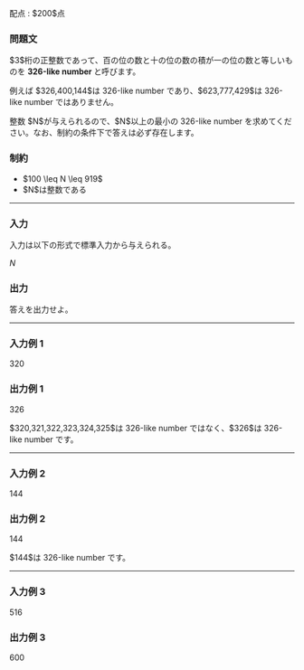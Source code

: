 
<div>

<span>

<span>

<p>
配点 : $200$点
</p>

<div>

<section>

### **問題文**

<p>
$3$桁の正整数であって、百の位の数と十の位の数の積が一の位の数と等しいものを 
<strong>
326-like number
</strong>
と呼びます。
</p>

<p>
例えば $326,400,144$は 326-like number であり、$623,777,429$は 326-like number ではありません。
</p>

<p>
整数 $N$が与えられるので、$N$以上の最小の 326-like number を求めてください。なお、制約の条件下で答えは必ず存在します。
</p>

</section>

</div>

<div>

<section>

### **制約**

<ul>

<li>
$100 \leq N \leq 919$
</li>

<li>
$N$は整数である
</li>

</ul>

</section>

</div>

---

<div>

<div>

<section>

### **入力**

<p>
入力は以下の形式で標準入力から与えられる。
</p>

<div>

$N$
</div>

</section>

</div>

<div>

<section>

### **出力**

<p>
答えを出力せよ。  
</p>

</section>

</div>

</div>

---

<div>

<section>

### **入力例 1**

<div>

320

</div>

</section>

</div>

<div>

<section>

### **出力例 1**

<div>

326

</div>

<p>
$320,321,322,323,324,325$は 326-like number ではなく、$326$は 326-like number です。
</p>

</section>

</div>

---

<div>

<section>

### **入力例 2**

<div>

144

</div>

</section>

</div>

<div>

<section>

### **出力例 2**

<div>

144

</div>

<p>
$144$は 326-like number です。
</p>

</section>

</div>

---

<div>

<section>

### **入力例 3**

<div>

516

</div>

</section>

</div>

<div>

<section>

### **出力例 3**

<div>

600

</div>

</section>

</div>

</span>

</span>

</div>
